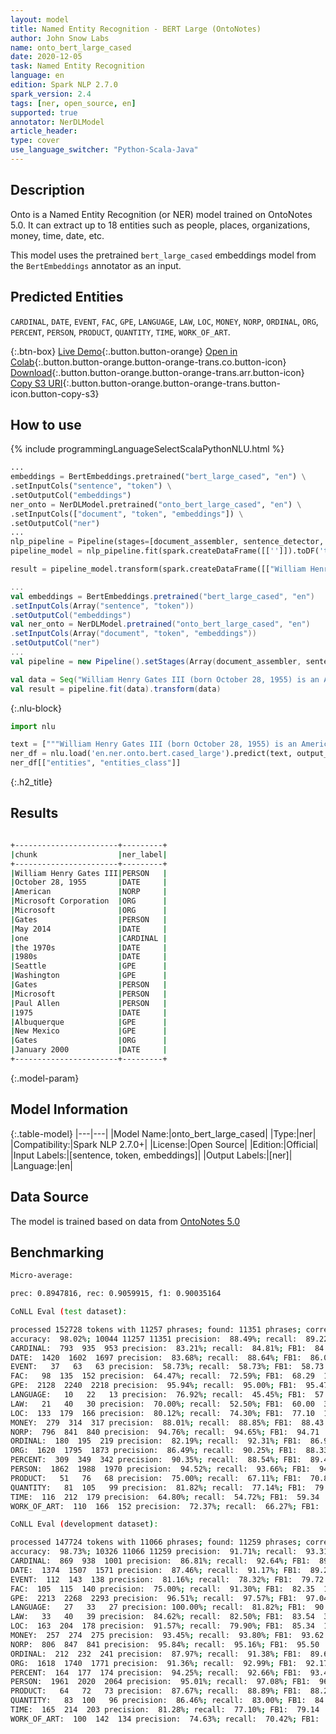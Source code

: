 ```yaml
---
layout: model
title: Named Entity Recognition - BERT Large (OntoNotes)
author: John Snow Labs
name: onto_bert_large_cased
date: 2020-12-05
task: Named Entity Recognition
language: en
edition: Spark NLP 2.7.0
spark_version: 2.4
tags: [ner, open_source, en]
supported: true
annotator: NerDLModel
article_header:
type: cover
use_language_switcher: "Python-Scala-Java"
---
```


## Description

Onto is a Named Entity Recognition (or NER) model trained on OntoNotes 5.0. It can extract up to 18 entities such as people, places, organizations, money, time, date, etc.

This model uses the pretrained `bert_large_cased` embeddings model from the `BertEmbeddings` annotator as an input.

## Predicted Entities

`CARDINAL`, `DATE`, `EVENT`, `FAC`, `GPE`, `LANGUAGE`, `LAW`, `LOC`, `MONEY`, `NORP`, `ORDINAL`, `ORG`, `PERCENT`, `PERSON`, `PRODUCT`, `QUANTITY`, `TIME`, `WORK_OF_ART`.

{:.btn-box}
[Live Demo](https://demo.johnsnowlabs.com/public/NER_EN_18){:.button.button-orange}
[Open in Colab](https://colab.research.google.com/github/JohnSnowLabs/spark-nlp-workshop/blob/master/tutorials/streamlit_notebooks/NER_EN.ipynb){:.button.button-orange.button-orange-trans.co.button-icon}
[Download](https://s3.amazonaws.com/auxdata.johnsnowlabs.com/public/models/onto_bert_large_cased_en_2.7.0_2.4_1607198127113.zip){:.button.button-orange.button-orange-trans.arr.button-icon}
[Copy S3 URI](s3://auxdata.johnsnowlabs.com/public/models/onto_bert_large_cased_en_2.7.0_2.4_1607198127113.zip){:.button.button-orange.button-orange-trans.button-icon.button-copy-s3}

## How to use


<div class="tabs-box" markdown="1">
{% include programmingLanguageSelectScalaPythonNLU.html %}

```python
...
embeddings = BertEmbeddings.pretrained("bert_large_cased", "en") \
.setInputCols("sentence", "token") \
.setOutputCol("embeddings")
ner_onto = NerDLModel.pretrained("onto_bert_large_cased", "en") \
.setInputCols(["document", "token", "embeddings"]) \
.setOutputCol("ner")
...        
nlp_pipeline = Pipeline(stages=[document_assembler, sentence_detector, tokenizer, embeddings, ner_onto, ner_converter])
pipeline_model = nlp_pipeline.fit(spark.createDataFrame([['']]).toDF('text'))

result = pipeline_model.transform(spark.createDataFrame([["William Henry Gates III (born October 28, 1955) is an American business magnate, software developer, investor, and philanthropist. He is best known as the co-founder of Microsoft Corporation. During his career at Microsoft, Gates held the positions of chairman, chief executive officer (CEO), president and chief software architect, while also being the largest individual shareholder until May 2014. He is one of the best-known entrepreneurs and pioneers of the microcomputer revolution of the 1970s and 1980s. Born and raised in Seattle, Washington, Gates co-founded Microsoft with childhood friend Paul Allen in 1975, in Albuquerque, New Mexico; it went on to become the world's largest personal computer software company. Gates led the company as chairman and CEO until stepping down as CEO in January 2000, but he remained chairman and became chief software architect. During the late 1990s, Gates had been criticized for his business tactics, which have been considered anti-competitive. This opinion has been upheld by numerous court rulings. In June 2006, Gates announced that he would be transitioning to a part-time role at Microsoft and full-time work at the Bill & Melinda Gates Foundation, the private charitable foundation that he and his wife, Melinda Gates, established in 2000. He gradually transferred his duties to Ray Ozzie and Craig Mundie. He stepped down as chairman of Microsoft in February 2014 and assumed a new post as technology adviser to support the newly appointed CEO Satya Nadella."]], ["text"]))
```

```scala
...
val embeddings = BertEmbeddings.pretrained("bert_large_cased", "en")
.setInputCols(Array("sentence", "token"))
.setOutputCol("embeddings")
val ner_onto = NerDLModel.pretrained("onto_bert_large_cased", "en")
.setInputCols(Array("document", "token", "embeddings"))
.setOutputCol("ner")
...
val pipeline = new Pipeline().setStages(Array(document_assembler, sentence_detector, tokenizer, embeddings, ner_onto, ner_converter))

val data = Seq("William Henry Gates III (born October 28, 1955) is an American business magnate, software developer, investor, and philanthropist. He is best known as the co-founder of Microsoft Corporation. During his career at Microsoft, Gates held the positions of chairman, chief executive officer (CEO), president and chief software architect, while also being the largest individual shareholder until May 2014. He is one of the best-known entrepreneurs and pioneers of the microcomputer revolution of the 1970s and 1980s. Born and raised in Seattle, Washington, Gates co-founded Microsoft with childhood friend Paul Allen in 1975, in Albuquerque, New Mexico; it went on to become the world's largest personal computer software company. Gates led the company as chairman and CEO until stepping down as CEO in January 2000, but he remained chairman and became chief software architect. During the late 1990s, Gates had been criticized for his business tactics, which have been considered anti-competitive. This opinion has been upheld by numerous court rulings. In June 2006, Gates announced that he would be transitioning to a part-time role at Microsoft and full-time work at the Bill & Melinda Gates Foundation, the private charitable foundation that he and his wife, Melinda Gates, established in 2000. He gradually transferred his duties to Ray Ozzie and Craig Mundie. He stepped down as chairman of Microsoft in February 2014 and assumed a new post as technology adviser to support the newly appointed CEO Satya Nadella.").toDF("text")
val result = pipeline.fit(data).transform(data)
```

{:.nlu-block}
```python
import nlu

text = ["""William Henry Gates III (born October 28, 1955) is an American business magnate, software developer, investor, and philanthropist. He is best known as the co-founder of Microsoft Corporation. During his career at Microsoft, Gates held the positions of chairman, chief executive officer (CEO), president and chief software architect, while also being the largest individual shareholder until May 2014. He is one of the best-known entrepreneurs and pioneers of the microcomputer revolution of the 1970s and 1980s. Born and raised in Seattle, Washington, Gates co-founded Microsoft with childhood friend Paul Allen in 1975, in Albuquerque, New Mexico; it went on to become the world's largest personal computer software company. Gates led the company as chairman and CEO until stepping down as CEO in January 2000, but he remained chairman and became chief software architect. During the late 1990s, Gates had been criticized for his business tactics, which have been considered anti-competitive. This opinion has been upheld by numerous court rulings. In June 2006, Gates announced that he would be transitioning to a part-time role at Microsoft and full-time work at the Bill & Melinda Gates Foundation, the private charitable foundation that he and his wife, Melinda Gates, established in 2000. He gradually transferred his duties to Ray Ozzie and Craig Mundie. He stepped down as chairman of Microsoft in February 2014 and assumed a new post as technology adviser to support the newly appointed CEO Satya Nadella."""]
ner_df = nlu.load('en.ner.onto.bert.cased_large').predict(text, output_level='chunk')
ner_df[["entities", "entities_class"]]
```

</div>

{:.h2_title}
## Results

```bash

+-----------------------+---------+
|chunk                  |ner_label|
+-----------------------+---------+
|William Henry Gates III|PERSON   |
|October 28, 1955       |DATE     |
|American               |NORP     |
|Microsoft Corporation  |ORG      |
|Microsoft              |ORG      |
|Gates                  |PERSON   |
|May 2014               |DATE     |
|one                    |CARDINAL |
|the 1970s              |DATE     |
|1980s                  |DATE     |
|Seattle                |GPE      |
|Washington             |GPE      |
|Gates                  |PERSON   |
|Microsoft              |PERSON   |
|Paul Allen             |PERSON   |
|1975                   |DATE     |
|Albuquerque            |GPE      |
|New Mexico             |GPE      |
|Gates                  |ORG      |
|January 2000           |DATE     |
+-----------------------+---------+

```

{:.model-param}
## Model Information

{:.table-model}
|---|---|
|Model Name:|onto_bert_large_cased|
|Type:|ner|
|Compatibility:|Spark NLP 2.7.0+|
|License:|Open Source|
|Edition:|Official|
|Input Labels:|[sentence, token, embeddings]|
|Output Labels:|[ner]|
|Language:|en|

## Data Source

The model is trained based on data from [OntoNotes 5.0](https://catalog.ldc.upenn.edu/LDC2013T19)

## Benchmarking

```bash
Micro-average:

prec: 0.8947816, rec: 0.9059915, f1: 0.90035164

CoNLL Eval (test dataset):

processed 152728 tokens with 11257 phrases; found: 11351 phrases; correct: 10044.
accuracy:  98.02%; 10044 11257 11351 precision:  88.49%; recall:  89.22%; FB1:  88.85
CARDINAL:  793  935  953 precision:  83.21%; recall:  84.81%; FB1:  84.00  953
DATE:  1420  1602  1697 precision:  83.68%; recall:  88.64%; FB1:  86.09  1697
EVENT:   37   63   63 precision:  58.73%; recall:  58.73%; FB1:  58.73  63
FAC:   98  135  152 precision:  64.47%; recall:  72.59%; FB1:  68.29  152
GPE:  2128  2240  2218 precision:  95.94%; recall:  95.00%; FB1:  95.47  2218
LANGUAGE:   10   22   13 precision:  76.92%; recall:  45.45%; FB1:  57.14  13
LAW:   21   40   30 precision:  70.00%; recall:  52.50%; FB1:  60.00  30
LOC:  133  179  166 precision:  80.12%; recall:  74.30%; FB1:  77.10  166
MONEY:  279  314  317 precision:  88.01%; recall:  88.85%; FB1:  88.43  317
NORP:  796  841  840 precision:  94.76%; recall:  94.65%; FB1:  94.71  840
ORDINAL:  180  195  219 precision:  82.19%; recall:  92.31%; FB1:  86.96  219
ORG:  1620  1795  1873 precision:  86.49%; recall:  90.25%; FB1:  88.33  1873
PERCENT:  309  349  342 precision:  90.35%; recall:  88.54%; FB1:  89.44  342
PERSON:  1862  1988  1970 precision:  94.52%; recall:  93.66%; FB1:  94.09  1970
PRODUCT:   51   76   68 precision:  75.00%; recall:  67.11%; FB1:  70.83  68
QUANTITY:   81  105   99 precision:  81.82%; recall:  77.14%; FB1:  79.41  99
TIME:  116  212  179 precision:  64.80%; recall:  54.72%; FB1:  59.34  179
WORK_OF_ART:  110  166  152 precision:  72.37%; recall:  66.27%; FB1:  69.18  152

CoNLL Eval (development dataset):

processed 147724 tokens with 11066 phrases; found: 11259 phrases; correct: 10326.
accuracy:  98.73%; 10326 11066 11259 precision:  91.71%; recall:  93.31%; FB1:  92.51
CARDINAL:  869  938  1001 precision:  86.81%; recall:  92.64%; FB1:  89.63  1001
DATE:  1374  1507  1571 precision:  87.46%; recall:  91.17%; FB1:  89.28  1571
EVENT:  112  143  138 precision:  81.16%; recall:  78.32%; FB1:  79.72  138
FAC:  105  115  140 precision:  75.00%; recall:  91.30%; FB1:  82.35  140
GPE:  2213  2268  2293 precision:  96.51%; recall:  97.57%; FB1:  97.04  2293
LANGUAGE:   27   33   27 precision: 100.00%; recall:  81.82%; FB1:  90.00  27
LAW:   33   40   39 precision:  84.62%; recall:  82.50%; FB1:  83.54  39
LOC:  163  204  178 precision:  91.57%; recall:  79.90%; FB1:  85.34  178
MONEY:  257  274  275 precision:  93.45%; recall:  93.80%; FB1:  93.62  275
NORP:  806  847  841 precision:  95.84%; recall:  95.16%; FB1:  95.50  841
ORDINAL:  212  232  241 precision:  87.97%; recall:  91.38%; FB1:  89.64  241
ORG:  1618  1740  1771 precision:  91.36%; recall:  92.99%; FB1:  92.17  1771
PERCENT:  164  177  174 precision:  94.25%; recall:  92.66%; FB1:  93.45  174
PERSON:  1961  2020  2064 precision:  95.01%; recall:  97.08%; FB1:  96.03  2064
PRODUCT:   64   72   73 precision:  87.67%; recall:  88.89%; FB1:  88.28  73
QUANTITY:   83  100   96 precision:  86.46%; recall:  83.00%; FB1:  84.69  96
TIME:  165  214  203 precision:  81.28%; recall:  77.10%; FB1:  79.14  203
WORK_OF_ART:  100  142  134 precision:  74.63%; recall:  70.42%; FB1:  72.46  134

```
